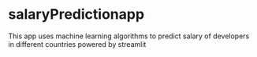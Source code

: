 # salaryPredictionapp
This app uses machine learning algorithms to predict salary of developers in different countries powered by streamlit
